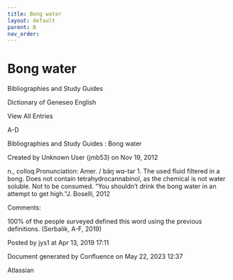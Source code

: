 ```yaml
---
title: Bong water
layout: default
parent: B
nav_order:
---
```


# Bong water

Bibliographies and Study Guides

Dictionary of Geneseo English

View All Entries

A-D

Bibliographies and Study Guides : Bong water

Created by  Unknown User (jmb53) on Nov 19, 2012

n., colloq.Pronunciation: Amer. / bäŋ wɑ-tər 1. The used fluid filtered in a bong. Does not contain tetrahydrocannabinol, as the chemical is not water soluble. Not to be consumed. “You shouldn’t drink the bong water in an attempt to get high.”J. Boselli, 2012

Comments:

100% of the people surveyed defined this word using the previous definitions. (Serbalik, A-F, 2019)

Posted by jys1 at Apr 13, 2019 17:11

Document generated by Confluence on May 22, 2023 12:37

Atlassian
